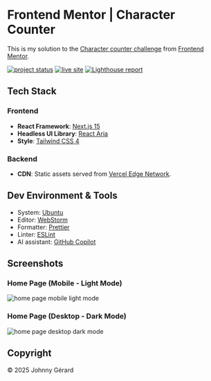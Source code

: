 # Frontend Mentor | Character Counter

This is my solution to
the [Character counter challenge](https://www.frontendmentor.io/challenges/character-counter-znSgeWs_i6)
from [Frontend Mentor](https://www.frontendmentor.io/).

[![project status](https://img.shields.io/badge/status-solution_published-success?style=for-the-badge)](https://www.frontendmentor.io/solutions/character-counter-r9BxIMt4DL)
[![live site](https://img.shields.io/badge/live_site-blue?style=for-the-badge)](https://fem-character-counter-jgerard.vercel.app/)
[![Lighthouse report](https://img.shields.io/badge/lighthouse-F44B21?style=for-the-badge&logo=lighthouse&logoColor=fff)](https://googlechrome.github.io/lighthouse/viewer/?gist=62966adc56eaeea3690d73bfe4877155)

## Tech Stack

### Frontend

- **React Framework**: [Next.js 15](https://nextjs.org/)
- **Headless UI Library**: [React Aria](https://react-spectrum.adobe.com/react-aria/index.html)
- **Style**: [Tailwind CSS 4](https://tailwindcss.com/)

### Backend

- **CDN**: Static assets served from [Vercel Edge Network](https://vercel.com/docs/edge-network/overview).

## Dev Environment & Tools

- System: [Ubuntu](https://ubuntu.com/desktop)
- Editor: [WebStorm](https://www.jetbrains.com/webstorm/)
- Formatter: [Prettier](https://prettier.io/)
- Linter: [ESLint](https://eslint.org/)
- AI assistant: [GitHub Copilot](https://github.com/features/copilot)

## Screenshots

### Home Page (Mobile - Light Mode)

![home page mobile light mode](/doc/screenshot/home-mobile-light.avif)

### Home Page (Desktop - Dark Mode)

![home page desktop dark mode](/doc/screenshot/home-desktop-dark.avif)

## Copyright

© 2025 Johnny Gérard
